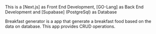 This is a [Next.js] as Front End Development, [GO-Lang] as Back End Development and [Supabase] (PostgreSql) as Database

Breakfast generator is a app that generate a breakfast food based on the data on database. This app provides CRUD operations.
